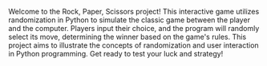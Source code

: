 Welcome to the Rock, Paper, Scissors project! This interactive game utilizes randomization in Python to simulate the classic game between the player and the computer. 
Players input their choice, and the program will randomly select its move, determining the winner based on the game's rules. 
This project aims to illustrate the concepts of randomization and user interaction in Python programming. Get ready to test your luck and strategy!

